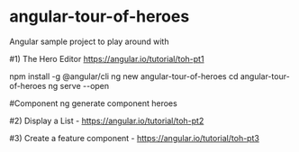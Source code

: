 # angular-tour-of-heroes
Angular sample project to play around with

#1) The Hero Editor https://angular.io/tutorial/toh-pt1

npm install -g @angular/cli
ng new angular-tour-of-heroes
cd angular-tour-of-heroes
ng serve --open

#Component
ng generate component heroes

#2) Display a List - https://angular.io/tutorial/toh-pt2

#3) Create a feature component - https://angular.io/tutorial/toh-pt3

